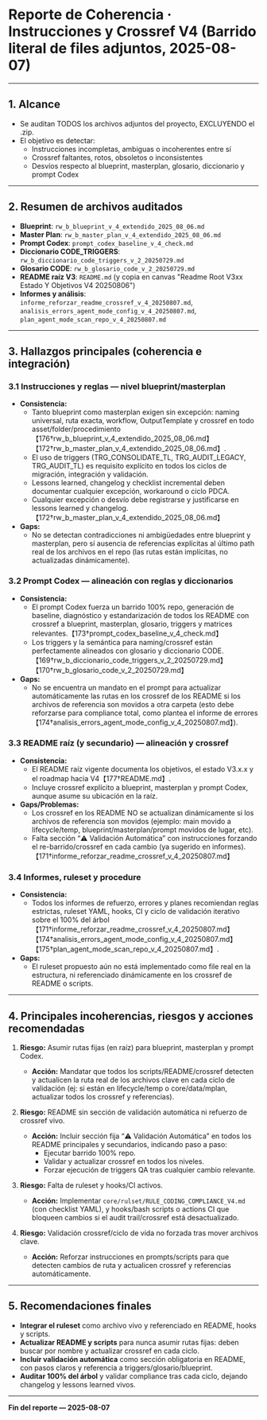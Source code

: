 # Reporte de Coherencia · Instrucciones y Crossref V4 (Barrido literal de files adjuntos, 2025-08-07)

---

## 1. Alcance
- Se auditan TODOS los archivos adjuntos del proyecto, EXCLUYENDO el .zip.
- El objetivo es detectar:
  - Instrucciones incompletas, ambiguas o incoherentes entre sí
  - Crossref faltantes, rotos, obsoletos o inconsistentes
  - Desvíos respecto al blueprint, masterplan, glosario, diccionario y prompt Codex

---

## 2. Resumen de archivos auditados
- **Blueprint**: `rw_b_blueprint_v_4_extendido_2025_08_06.md`
- **Master Plan**: `rw_b_master_plan_v_4_extendido_2025_08_06.md`
- **Prompt Codex**: `prompt_codex_baseline_v_4_check.md`
- **Diccionario CODE_TRIGGERS**: `rw_b_diccionario_code_triggers_v_2_20250729.md`
- **Glosario CODE**: `rw_b_glosario_code_v_2_20250729.md`
- **README raíz V3**: `README.md` (y copia en canvas "Readme Root V3xx Estado Y Objetivos V4 20250806")
- **Informes y análisis**: `informe_reforzar_readme_crossref_v_4_20250807.md`, `analisis_errors_agent_mode_config_v_4_20250807.md`, `plan_agent_mode_scan_repo_v_4_20250807.md`

---

## 3. Hallazgos principales (coherencia e integración)

### 3.1 Instrucciones y reglas — nivel blueprint/masterplan
- **Consistencia:**
  - Tanto blueprint como masterplan exigen sin excepción: naming universal, ruta exacta, workflow, OutputTemplate y crossref en todo asset/folder/procedimiento【176†rw_b_blueprint_v_4_extendido_2025_08_06.md】【172†rw_b_master_plan_v_4_extendido_2025_08_06.md】.
  - El uso de triggers (TRG_CONSOLIDATE_TL, TRG_AUDIT_LEGACY, TRG_AUDIT_TL) es requisito explícito en todos los ciclos de migración, integración y validación.
  - Lessons learned, changelog y checklist incremental deben documentar cualquier excepción, workaround o ciclo PDCA.
  - Cualquier excepción o desvío debe registrarse y justificarse en lessons learned y changelog.【172†rw_b_master_plan_v_4_extendido_2025_08_06.md】
- **Gaps:**
  - No se detectan contradicciones ni ambigüedades entre blueprint y masterplan, pero sí ausencia de referencias explícitas al último path real de los archivos en el repo (las rutas están implícitas, no actualizadas dinámicamente).

### 3.2 Prompt Codex — alineación con reglas y diccionarios
- **Consistencia:**
  - El prompt Codex fuerza un barrido 100% repo, generación de baseline, diagnóstico y estandarización de todos los README con crossref a blueprint, masterplan, glosario, triggers y matrices relevantes.【173†prompt_codex_baseline_v_4_check.md】
  - Los triggers y la semántica para naming/crossref están perfectamente alineados con glosario y diccionario CODE.【169†rw_b_diccionario_code_triggers_v_2_20250729.md】【170†rw_b_glosario_code_v_2_20250729.md】
- **Gaps:**
  - No se encuentra un mandato en el prompt para actualizar automáticamente las rutas en los crossref de los README si los archivos de referencia son movidos a otra carpeta (esto debe reforzarse para compliance total, como plantea el informe de errores【174†analisis_errors_agent_mode_config_v_4_20250807.md】).

### 3.3 README raíz (y secundario) — alineación y crossref
- **Consistencia:**
  - El README raíz vigente documenta los objetivos, el estado V3.x.x y el roadmap hacia V4【177†README.md】.
  - Incluye crossref explícito a blueprint, masterplan y prompt Codex, aunque asume su ubicación en la raíz.
- **Gaps/Problemas:**
  - Los crossref en los README NO se actualizan dinámicamente si los archivos de referencia son movidos (ejemplo: main movido a lifecycle/temp, blueprint/masterplan/prompt movidos de lugar, etc).
  - Falta sección “⚠️ Validación Automática” con instrucciones forzando el re-barrido/crossref en cada cambio (ya sugerido en informes).【171†informe_reforzar_readme_crossref_v_4_20250807.md】

### 3.4 Informes, ruleset y procedure
- **Consistencia:**
  - Todos los informes de refuerzo, errores y planes recomiendan reglas estrictas, ruleset YAML, hooks, CI y ciclo de validación iterativo sobre el 100% del árbol【171†informe_reforzar_readme_crossref_v_4_20250807.md】【174†analisis_errors_agent_mode_config_v_4_20250807.md】【175†plan_agent_mode_scan_repo_v_4_20250807.md】.
- **Gaps:**
  - El ruleset propuesto aún no está implementado como file real en la estructura, ni referenciado dinámicamente en los crossref de README o scripts.

---

## 4. Principales incoherencias, riesgos y acciones recomendadas

1. **Riesgo:** Asumir rutas fijas (en raíz) para blueprint, masterplan y prompt Codex.
   - **Acción:** Mandatar que todos los scripts/README/crossref detecten y actualicen la ruta real de los archivos clave en cada ciclo de validación (ej: si están en lifecycle/temp o core/data/mplan, actualizar todos los crossref y referencias).

2. **Riesgo:** README sin sección de validación automática ni refuerzo de crossref vivo.
   - **Acción:** Incluir sección fija “⚠️ Validación Automática” en todos los README principales y secundarios, indicando paso a paso:
     - Ejecutar barrido 100% repo.
     - Validar y actualizar crossref en todos los niveles.
     - Forzar ejecución de triggers QA tras cualquier cambio relevante.

3. **Riesgo:** Falta de ruleset y hooks/CI activos.
   - **Acción:** Implementar `core/rulset/RULE_CODING_COMPLIANCE_V4.md` (con checklist YAML), y hooks/bash scripts o actions CI que bloqueen cambios si el audit trail/crossref está desactualizado.

4. **Riesgo:** Validación crossref/ciclo de vida no forzada tras mover archivos clave.
   - **Acción:** Reforzar instrucciones en prompts/scripts para que detecten cambios de ruta y actualicen crossref y referencias automáticamente.

---

## 5. Recomendaciones finales
- **Integrar el ruleset** como archivo vivo y referenciado en README, hooks y scripts.
- **Actualizar README y scripts** para nunca asumir rutas fijas: deben buscar por nombre y actualizar crossref en cada ciclo.
- **Incluir validación automática** como sección obligatoria en README, con pasos claros y referencia a triggers/glosario/blueprint.
- **Auditar 100% del árbol** y validar compliance tras cada ciclo, dejando changelog y lessons learned vivos.

---

**Fin del reporte — 2025-08-07**

